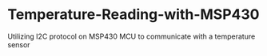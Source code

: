 # Temperature-Reading-with-MSP430
Utilizing I2C protocol on MSP430 MCU to communicate with a temperature sensor 
